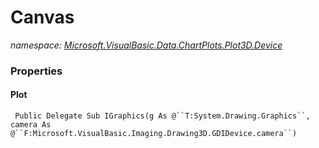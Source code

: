 ﻿# Canvas
_namespace: [Microsoft.VisualBasic.Data.ChartPlots.Plot3D.Device](./index.md)_






### Properties

#### Plot
```vbnet
 Public Delegate Sub IGraphics(g As @``T:System.Drawing.Graphics``, camera As @``F:Microsoft.VisualBasic.Imaging.Drawing3D.GDIDevice.camera``)
 ```
